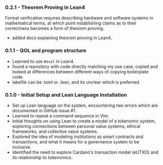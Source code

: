 ### 0.2.1 - Theorem Proving in Lean4

Formal verification requires describing hardware and software systems in mathematical terms, at which point establishing claims as to their correctness becomes a form of theorem proving.
* added docs explaining theorem proving in Lean4.

### 0.1.1 - QOL and program structure

* Learned to use `#eval` in Lean4.
* found a repository with code directly matching my use case, copied and looked at differences between different ways of copying boilerplate code.
* lakefile can be .toml or .lean, and its unclear which is preferred.

### 0.1.0 - Initial Setup and Lean Language Installation

* Set up Lean language on the system, encountering two errors which are documented in GitHub issue #1.
* Learned to repeat a command sequence in Vim.
* Initial thoughts on using Lean to create a model of a tokenomic system, exploring connections between personal value systems, ethical frameworks, and collective value systems.
* Explored the idea of modeling institutions as smart contracts and transactions, and what it means for a governance system to be inclusive.
* Identified the need to explore Cardano's transaction model (eUTXO) and its relationship to tokenomics.

